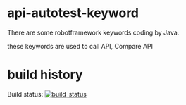 # api-autotest-keyword

There are some robotframework keywords coding by Java.

these keywords are used to call API, Compare API 

# build history
Build status: [![build_status](https://travis-ci.org/lilyhu2014/api-autotest-keyword.svg?branch=master)](https://travis-ci.org/lilyhu2014/api-autotest-keyword)
